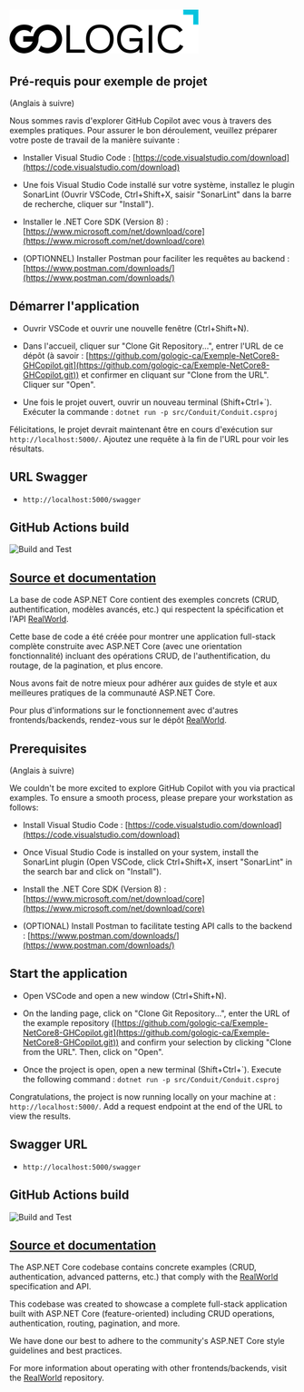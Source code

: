# ![Formation GoLogic Example de Projet](Gologic.png)

## Pré-requis pour exemple de projet 

(Anglais à suivre)

Nous sommes ravis d'explorer GitHub Copilot avec vous à travers des exemples pratiques. Pour assurer le bon déroulement, veuillez préparer votre poste de travail de la manière suivante :

- Installer Visual Studio Code : [https://code.visualstudio.com/download](https://code.visualstudio.com/download)

- Une fois Visual Studio Code installé sur votre système, installez le plugin SonarLint (Ouvrir VSCode, Ctrl+Shift+X, saisir "SonarLint" dans la barre de recherche, cliquer sur "Install").

- Installer le .NET Core SDK (Version 8) : [https://www.microsoft.com/net/download/core](https://www.microsoft.com/net/download/core)

- (OPTIONNEL) Installer Postman pour faciliter les requêtes au backend : [https://www.postman.com/downloads/](https://www.postman.com/downloads/)


## Démarrer l'application

- Ouvrir VSCode et ouvrir une nouvelle fenêtre (Ctrl+Shift+N).

- Dans l'accueil, cliquer sur "Clone Git Repository...", entrer l'URL de ce dépôt (à savoir : [https://github.com/gologic-ca/Exemple-NetCore8-GHCopilot.git](https://github.com/gologic-ca/Exemple-NetCore8-GHCopilot.git)) et confirmer en cliquant sur "Clone from the URL". Cliquer sur "Open".

- Une fois le projet ouvert, ouvrir un nouveau terminal (Shift+Ctrl+\`). Exécuter la commande :
`dotnet run -p src/Conduit/Conduit.csproj`

Félicitations, le projet devrait maintenant être en cours d'exécution sur  `http://localhost:5000/`.
Ajoutez une requête à la fin de l'URL pour voir les résultats.

## URL Swagger

- `http://localhost:5000/swagger`

## GitHub Actions build

![Build and Test](https://github.com/gothinkster/aspnetcore-realworld-example-app/workflows/Build%20and%20Test/badge.svg)

## [Source et documentation](https://github.com/gothinkster/realworld)

La base de code ASP.NET Core contient des exemples concrets (CRUD, authentification, modèles avancés, etc.) qui respectent la spécification et l'API [RealWorld](https://github.com/gothinkster/realworld-example-apps).

Cette base de code a été créée pour montrer une application full-stack complète construite avec ASP.NET Core (avec une orientation fonctionnalité) incluant des opérations CRUD, de l'authentification, du routage, de la pagination, et plus encore.

Nous avons fait de notre mieux pour adhérer aux guides de style et aux meilleures pratiques de la communauté ASP.NET Core.

Pour plus d'informations sur le fonctionnement avec d'autres frontends/backends, rendez-vous sur le dépôt [RealWorld](https://github.com/gothinkster/realworld).


## Prerequisites 

(Anglais à suivre)

We couldn't be more excited to explore GitHub Copilot with you via practical examples. To ensure a smooth process, please prepare your workstation as follows:

- Install Visual Studio Code : [https://code.visualstudio.com/download](https://code.visualstudio.com/download)

- Once Visual Studio Code is installed on your system, install the SonarLint plugin (Open VSCode, click Ctrl+Shift+X, insert "SonarLint" in the search bar and click on "Install").

- Install the .NET Core SDK (Version 8) : [https://www.microsoft.com/net/download/core](https://www.microsoft.com/net/download/core)

- (OPTIONAL) Install Postman to facilitate testing API calls to the backend : [https://www.postman.com/downloads/](https://www.postman.com/downloads/)


## Start the application

- Open VSCode and open a new window (Ctrl+Shift+N).

- On the landing page, click on "Clone Git Repository...", enter the URL of the example repository ([https://github.com/gologic-ca/Exemple-NetCore8-GHCopilot.git](https://github.com/gologic-ca/Exemple-NetCore8-GHCopilot.git)) and confirm your selection by clicking "Clone from the URL". Then, click on "Open".

- Once the project is open, open a new terminal (Shift+Ctrl+\`). Execute the following command :
`dotnet run -p src/Conduit/Conduit.csproj`

Congratulations, the project is now running locally on your machine at :  `http://localhost:5000/`.
Add a request endpoint at the end of the URL to view the results.

## Swagger URL

- `http://localhost:5000/swagger`

## GitHub Actions build

![Build and Test](https://github.com/gothinkster/aspnetcore-realworld-example-app/workflows/Build%20and%20Test/badge.svg)

## [Source et documentation](https://github.com/gothinkster/realworld)

The ASP.NET Core codebase contains concrete examples (CRUD, authentication, advanced patterns, etc.) that comply with the [RealWorld](https://github.com/gothinkster/realworld-example-apps) specification and API.

This codebase was created to showcase a complete full-stack application built with ASP.NET Core (feature-oriented) including CRUD operations, authentication, routing, pagination, and more.

We have done our best to adhere to the community's ASP.NET Core style guidelines and best practices.

For more information about operating with other frontends/backends, visit the [RealWorld](https://github.com/gothinkster/realworld) repository.
